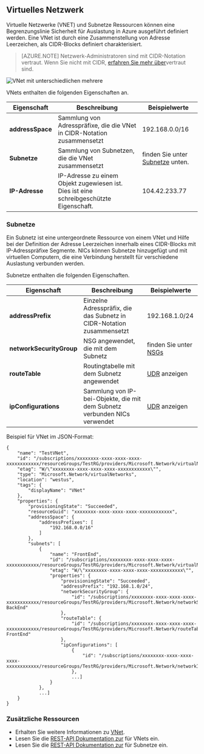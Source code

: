 ## <a name="virtual-network"></a>Virtuelles Netzwerk
Virtuelle Netzwerke (VNET) und Subnetze Ressourcen können eine Begrenzungslinie Sicherheit für Auslastung in Azure ausgeführt definiert werden. Eine VNet ist durch eine Zusammenstellung von Adresse Leerzeichen, als CIDR-Blocks definiert charakterisiert. 

>[AZURE.NOTE] Netzwerk-Administratoren sind mit CIDR-Notation vertraut. Wenn Sie nicht mit CIDR, [erfahren Sie mehr über](http://whatismyipaddress.com/cidr)vertraut sind.

![VNet mit unterschiedlichen mehrere](./media/resource-groups-networking/Figure4.png)

VNets enthalten die folgenden Eigenschaften an.

|Eigenschaft|Beschreibung|Beispielwerte|
|---|---|---|
|**addressSpace**|Sammlung von Adresspräfixe, die die VNet in CIDR-Notation zusammensetzt|192.168.0.0/16|
|**Subnetze**|Sammlung von Subnetzen, die die VNet zusammensetzt|finden Sie unter [Subnetze](#Subnets) unten.|
|**IP-Adresse**|IP-Adresse zu einem Objekt zugewiesen ist. Dies ist eine schreibgeschützte Eigenschaft.|104.42.233.77|

### <a name="subnets"></a>Subnetze
Ein Subnetz ist eine untergeordnete Ressource von einem VNet und Hilfe bei der Definition der Adresse Leerzeichen innerhalb eines CIDR-Blocks mit IP-Adresspräfixe Segmente. NICs können Subnetze hinzugefügt und mit virtuellen Computern, die eine Verbindung herstellt für verschiedene Auslastung verbunden werden.

Subnetze enthalten die folgenden Eigenschaften. 

|Eigenschaft|Beschreibung|Beispielwerte|
|---|---|---|
|**addressPrefix**|Einzelne Adresspräfix, die das Subnetz in CIDR-Notation zusammensetzt|192.168.1.0/24|
|**networkSecurityGroup**|NSG angewendet, die mit dem Subnetz|finden Sie unter [NSGs](#Network-Security-Group)|
|**routeTable**|Routingtabelle mit dem Subnetz angewendet|[UDR](#Route-table) anzeigen|
|**ipConfigurations**|Sammlung von IP-bei-Objekte, die mit dem Subnetz verbunden NICs verwendet|[UDR](#Route-table) anzeigen|


Beispiel für VNet im JSON-Format:

    {
        "name": "TestVNet",
        "id": "/subscriptions/xxxxxxxx-xxxx-xxxx-xxxx-xxxxxxxxxxxx/resourceGroups/TestRG/providers/Microsoft.Network/virtualNetworks/TestVNet",
        "etag": "W/\"xxxxxxxx-xxxx-xxxx-xxxx-xxxxxxxxxxxx\"",
        "type": "Microsoft.Network/virtualNetworks",
        "location": "westus",
        "tags": {
            "displayName": "VNet"
        },
        "properties": {
            "provisioningState": "Succeeded",
            "resourceGuid": "xxxxxxxx-xxxx-xxxx-xxxx-xxxxxxxxxxxx",
            "addressSpace": {
                "addressPrefixes": [
                    "192.168.0.0/16"
                ]
            },
            "subnets": [
                {
                    "name": "FrontEnd",
                    "id": "/subscriptions/xxxxxxxx-xxxx-xxxx-xxxx-xxxxxxxxxxxx/resourceGroups/TestRG/providers/Microsoft.Network/virtualNetworks/TestVNet/subnets/FrontEnd",
                    "etag": "W/\"xxxxxxxx-xxxx-xxxx-xxxx-xxxxxxxxxxxx\"",
                    "properties": {
                        "provisioningState": "Succeeded",
                        "addressPrefix": "192.168.1.0/24",
                        "networkSecurityGroup": {
                            "id": "/subscriptions/xxxxxxxx-xxxx-xxxx-xxxx-xxxxxxxxxxxx/resourceGroups/TestRG/providers/Microsoft.Network/networkSecurityGroups/NSG-BackEnd"
                        },
                        "routeTable": {
                            "id": "/subscriptions/xxxxxxxx-xxxx-xxxx-xxxx-xxxxxxxxxxxx/resourceGroups/TestRG/providers/Microsoft.Network/routeTables/UDR-FrontEnd"
                        },
                        "ipConfigurations": [
                            {
                                "id": "/subscriptions/xxxxxxxx-xxxx-xxxx-xxxx-xxxxxxxxxxxx/resourceGroups/TestRG/providers/Microsoft.Network/networkInterfaces/NICWEB1/ipConfigurations/ipconfig1"
                            },
                            ...]
                    }
                },
                ...]
        }
    }

### <a name="additional-resources"></a>Zusätzliche Ressourcen

- Erhalten Sie weitere Informationen zu [VNet](../articles/virtual-network/virtual-networks-overview.md).
- Lesen Sie die [REST-API Dokumentation zur](https://msdn.microsoft.com/library/azure/mt163650.aspx) für VNets ein.
- Lesen Sie die [REST-API Dokumentation zur](https://msdn.microsoft.com/library/azure/mt163618.aspx) für Subnetze ein.